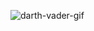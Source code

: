 


![darth-vader-gif](https://user-images.githubusercontent.com/78862742/227745539-8289715e-2d96-4064-8008-85019f4d0c9f.gif)
